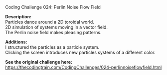 Coding Challenge 024: Perlin Noise Flow Field

**Description:**  
Particles dance around a 2D toroidal world.  
2D simulation of systems moving in a vector field.  
The Perlin noise field makes pleasing patterns.  

**Additions:**  
I structured the particles as a particle system.  
Clicking the screen introduces new particles systems of a different color.  
  
**See the original challenge here:**  
https://thecodingtrain.com/CodingChallenges/024-perlinnoiseflowfield.html
